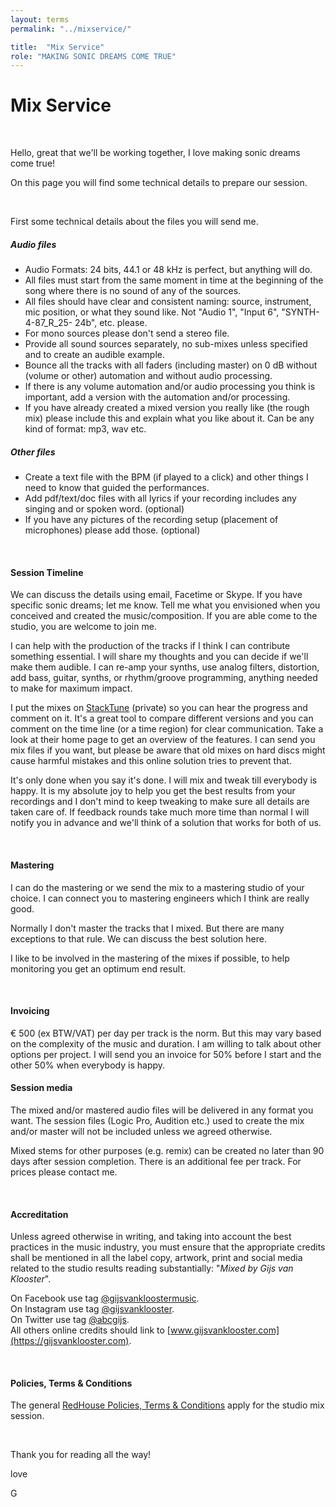 ```yaml
---
layout: terms
permalink: "../mixservice/" 

title:  "Mix Service"
role: "MAKING SONIC DREAMS COME TRUE"
---
```


# Mix Service

<p>&nbsp;</p>

Hello, great that we'll be working together, I love making sonic dreams come true!

On this page you will find some technical details to prepare our session.

<p>&nbsp;</p>

First some technical details about the files you will send me. 

##### <strong>Audio files</strong>

- Audio Formats: 24 bits, 44.1 or 48 kHz is perfect, but anything will do.
- All files must start from the same moment in time at the beginning of the song where there is no sound of any of the sources.
- All files should have clear and consistent naming: source, instrument, mic position, or what they sound like. Not "Audio 1", "Input 6", "SYNTH-4-87\_R\_25- 24b", etc. please.
- For mono sources please don't send a stereo file.
- Provide all sound sources separately, no sub-mixes unless specified and to create an audible example.
- Bounce all the tracks with all faders (including master) on 0 dB without (volume or other) automation and without audio processing.
- If there is any volume automation and/or audio processing you think is important, add a version with the automation and/or processing.
- If you have already created a mixed version you really like (the rough mix) please include this and explain what you like about it. Can be any kind of format: mp3, wav etc. 


##### <strong>Other files</strong>

- Create a text file with the BPM (if played to a click) and other things I need to know that guided the performances.
- Add pdf/text/doc files with all lyrics if your recording includes any singing and or spoken word. (optional)
- If you have any pictures of the recording setup (placement of microphones) please add those. (optional)

<p>&nbsp;</p>

#### <strong>Session Timeline</strong>
We can discuss the details using email, Facetime or Skype. If you have specific sonic dreams; let me know. Tell me what you envisioned when you conceived and created the music/composition.
If you are able come to the studio, you are welcome to join me.

I can help with the production of the tracks if I think I can contribute something essential. I will share my thoughts and you can decide if we'll make them audible. I can re-amp your synths, use analog filters, distortion, add bass, guitar, synths, or rhythm/groove programming, anything needed to make for maximum impact. 

I put the mixes on [StackTune](https://stacktune.com) (private) so you can hear the progress and comment on it. It's a great tool to compare different versions and you can comment on the time line (or a time region) for clear communication. Take a look at their home page to get an overview of the features.
I can send you mix files if you want, but please be aware that old mixes on hard discs might cause harmful mistakes and this online solution tries to prevent that.

It's only done when you say it's done. I will mix and tweak till everybody is happy. It is my absolute joy to help you get the best results from your recordings and I don't mind to keep tweaking to make sure all details are taken care of. If feedback rounds take much more time than normal I will notify you in advance and we'll think of a solution that works for both of us.


<p>&nbsp;</p>

#### <strong>Mastering</strong>

I can do the mastering or we send the mix to a mastering studio of your choice. I can connect you to mastering engineers which I think are really good.

Normally I don't master the tracks that I mixed. But there are many exceptions to that rule. We can discuss the best solution here.

I like to be involved in the mastering of the mixes if possible, to help monitoring you get an optimum end result.



<p>&nbsp;</p>

#### <strong>Invoicing</strong>
€ 500 (ex BTW/VAT) per day per track is the norm. But this may vary based on the complexity of the music and duration. I am willing to talk about other options per project.
I will send you an invoice for 50% before I start and the other 50% when everybody is happy.


#### <strong>Session media</strong>
The mixed and/or mastered audio files will be delivered in any format you want. The session files (Logic Pro, Audition etc.) used to create the mix and/or master will not be included unless we agreed otherwise.

Mixed stems for other purposes (e.g. remix) can be created no later than 90 days after session completion. There is an additional fee per track. For prices please contact me.

<p>&nbsp;</p>

#### <strong>Accreditation</strong>

Unless agreed otherwise in writing, and taking into account the best practices in the music industry, you must ensure that the appropriate credits shall be mentioned in all the label copy, artwork, print and social media related to the studio results reading substantially: "<em>Mixed by Gijs van Klooster</em>".

On Facebook use tag [@gijsvankloostermusic](https://www.facebook.com/gijsvankloostermusic).<br />
On Instagram use tag [@gijsvanklooster](https://www.instagram.com/gijsvanklooster).<br />
On Twitter use tag [@abcgijs](https://twitter.com/abcgijs).<br />
All others online credits should link to [www.gijsvanklooster.com](https://gijsvanklooster.com).

<p>&nbsp;</p>

#### <strong>Policies, Terms & Conditions</strong>

The general [RedHouse Policies, Terms & Conditions](../terms) apply for the studio mix session.


<p>&nbsp;</p>

Thank you for reading all the way!

love

G

